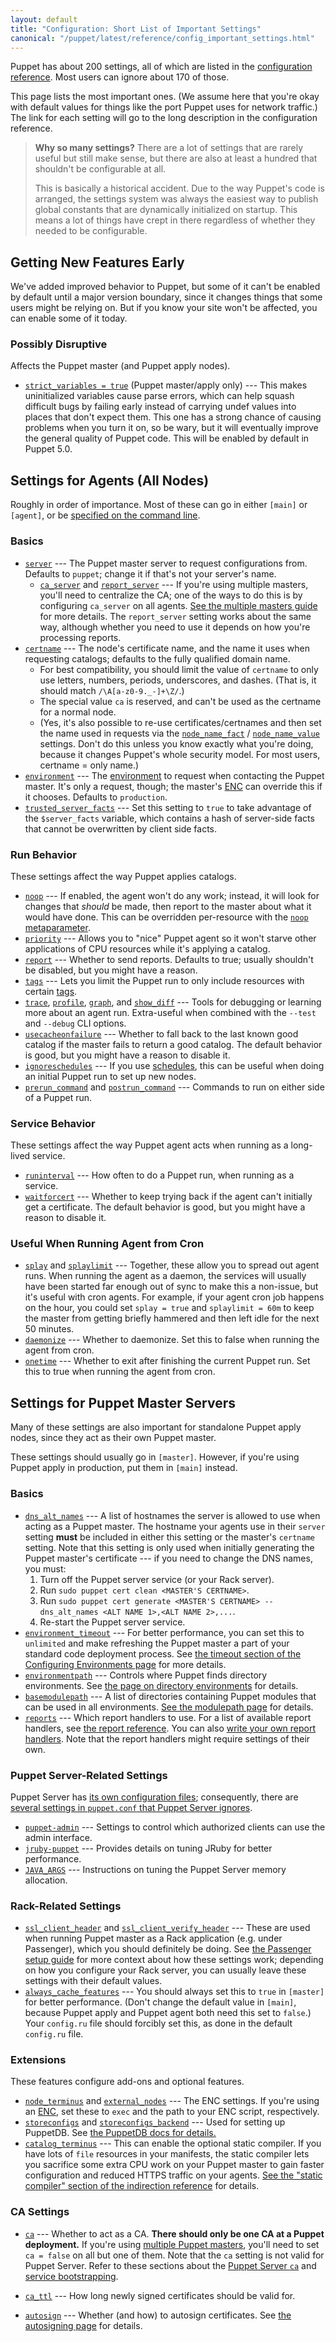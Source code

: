 ```yaml
---
layout: default
title: "Configuration: Short List of Important Settings"
canonical: "/puppet/latest/reference/config_important_settings.html"
---
```


[cli_settings]: ./config_about_settings.html#settings-can-be-set-on-the-command-line
[trusted_and_facts]: ./lang_facts_and_builtin_vars.html
[config_reference]: /references/3.8.latest/configuration.html
[environments]: ./environments.html
[future]: ./experiments_future.html
[multi_master]: /guides/scaling_multiple_masters.html
[enc]: /guides/external_nodes.html
[meta_noop]: /references/3.8.latest/metaparameter.html#noop
[meta_schedule]: /references/3.8.latest/metaparameter.html#schedule
[lang_tags]: ./lang_tags.html
[modulepath_dir]: ./dirs_modulepath.html
[manifest_dir]: ./dirs_manifest.html
[report_reference]: /references/3.8.latest/report.html
[write_reports]: /guides/reporting.html#writing-custom-reports
[passenger_headers]: /guides/passenger.html#notes-on-ssl-verification
[puppetdb_install]: /puppetdb/latest/connect_puppet_master.html
[static_compiler]: /references/3.8.latest/indirection.html#staticcompiler-terminus
[ssl_autosign]: ./ssl_autosign.html
[structured_facts]: ./lang_facts_and_builtin_vars.html#data-types

[trusted_node_data]: /references/3.8.latest/configuration.html#trustednodedata
[immutable_node_data]: /references/3.8.latest/configuration.html#immutablenodedata
[strict_variables]: /references/3.8.latest/configuration.html#strictvariables
[stringify_facts]: /references/3.8.latest/configuration.html#stringifyfacts
[ordering]: /references/3.8.latest/configuration.html#ordering
[reports]: /references/3.8.latest/configuration.html#reports
[parser]: /references/3.8.latest/configuration.html#parser
[server]: /references/3.8.latest/configuration.html#server
[ca_server]: /references/3.8.latest/configuration.html#caserver
[report_server]: /references/3.8.latest/configuration.html#reportserver
[certname]: /references/3.8.latest/configuration.html#certname
[node_name_fact]: /references/3.8.latest/configuration.html#nodenamefact
[node_name_value]: /references/3.8.latest/configuration.html#nodenamevalue
[environment]: /references/3.8.latest/configuration.html#environment
[noop]: /references/3.8.latest/configuration.html#noop
[priority]: /references/3.8.latest/configuration.html#priority
[report]: /references/3.8.latest/configuration.html#report
[tags]: /references/3.8.latest/configuration.html#tags
[trace]: /references/3.8.latest/configuration.html#trace
[profile]: /references/3.8.latest/configuration.html#profile
[graph]: /references/3.8.latest/configuration.html#graph
[show_diff]: /references/3.8.latest/configuration.html#showdiff
[usecacheonfailure]: /references/3.8.latest/configuration.html#usecacheonfailure
[ignoreschedules]: /references/3.8.latest/configuration.html#ignoreschedules
[prerun_command]: /references/3.8.latest/configuration.html#preruncommand
[postrun_command]: /references/3.8.latest/configuration.html#postruncommand
[pluginsync]: /references/3.8.latest/configuration.html#pluginsync
[runinterval]: /references/3.8.latest/configuration.html#runinterval
[waitforcert]: /references/3.8.latest/configuration.html#waitforcert
[splay]: /references/3.8.latest/configuration.html#splay
[splaylimit]: /references/3.8.latest/configuration.html#splaylimit
[daemonize]: /references/3.8.latest/configuration.html#daemonize
[onetime]: /references/3.8.latest/configuration.html#onetime
[dns_alt_names]: /references/3.8.latest/configuration.html#dnsaltnames
[basemodulepath]: /references/3.8.latest/configuration.html#basemodulepath
[modulepath]: /references/3.8.latest/configuration.html#modulepath
[manifest]: /references/3.8.latest/configuration.html#manifest
[ssl_client_header]: /references/3.8.latest/configuration.html#sslclientheader
[ssl_client_verify_header]: /references/3.8.latest/configuration.html#sslclientverifyheader
[node_terminus]: /references/3.8.latest/configuration.html#nodeterminus
[external_nodes]: /references/3.8.latest/configuration.html#externalnodes
[storeconfigs]: /references/3.8.latest/configuration.html#storeconfigs
[storeconfigs_backend]: /references/3.8.latest/configuration.html#storeconfigsbackend
[catalog_terminus]: /references/3.8.latest/configuration.html#catalogterminus
[config_version]: /references/3.8.latest/configuration.html#configversion
[ca]: /references/3.8.latest/configuration.html#ca
[ca_ttl]: /references/3.8.latest/configuration.html#cattl
[autosign]: /references/3.8.latest/configuration.html#autosign
[environmentpath]: /references/3.8.latest/configuration.html#environmentpath
[environment.conf]: ./config_file_environment.html
[alwayscachefeatures]: /references/3.8.latest/configuration.html#alwayscachefeatures
[environment_timeout]: /references/3.8.latest/configuration.html#environmenttimeout
[configuring_timeout]: ./environments_configuring.html#environmenttimeout
[puppetserver_config_files]: /puppetserver/2.0/configuration.html
[settings_diffs]: /puppetserver/2.0/puppet_conf_setting_diffs.html
[puppet_admin]: /puppetserver/2.0/configuration.html#puppetserverconf
[jruby_puppet]: /puppetserver/2.0/tuning_guide.html#puppet-server-and-jruby
[jvm_heap_config]: /puppetserver/2.0/install_from_packages.html#memory-allocation
[puppetserver_ca]: /puppetserver/2.0/puppet_conf_setting_diffs.html#cahttpsdocspuppetlabscomreferenceslatestconfigurationhtmlca
[service_bootstrap]: /puppetserver/2.0/configuration.html#service-bootstrapping
[trusted_server_facts]: /lang_facts_and_builtin_vars.html#serverfacts-variable


Puppet has about 200 settings, all of which are listed in the [configuration reference][config_reference]. Most users can ignore about 170 of those.

This page lists the most important ones. (We assume here that you're okay with default values for things like the port Puppet uses for network traffic.) The link for each setting will go to the long description in the configuration reference.

> **Why so many settings?** There are a lot of settings that are rarely useful but still make sense, but there are also at least a hundred that shouldn't be configurable at all.
>
> This is basically a historical accident. Due to the way Puppet's code is arranged, the settings system was always the easiest way to publish global constants that are dynamically initialized on startup. This means a lot of things have crept in there regardless of whether they needed to be configurable.

Getting New Features Early
-----

We've added improved behavior to Puppet, but some of it can't be enabled by default until a major version boundary, since it changes things that some users might be relying on. But if you know your site won't be affected, you can enable some of it today.

### Possibly Disruptive

Affects the Puppet master (and Puppet apply nodes).

* [`strict_variables = true`][strict_variables] (Puppet master/apply only) --- This makes uninitialized variables cause parse errors, which can help squash difficult bugs by failing early instead of carrying undef values into places that don't expect them. This one has a strong chance of causing problems when you turn it on, so be wary, but it will eventually improve the general quality of Puppet code. This will be enabled by default in Puppet 5.0.

Settings for Agents (All Nodes)
-----

Roughly in order of importance. Most of these can go in either `[main]` or `[agent]`, or be [specified on the command line][cli_settings].

### Basics

* [`server`][server] --- The Puppet master server to request configurations from. Defaults to `puppet`; change it if that's not your server's name.
    * [`ca_server`][ca_server] and [`report_server`][report_server] --- If you're using multiple masters, you'll need to centralize the CA; one of the ways to do this is by configuring `ca_server` on all agents. [See the multiple masters guide][multi_master] for more details. The `report_server` setting works about the same way, although whether you need to use it depends on how you're processing reports.
* [`certname`][certname] --- The node's certificate name, and the name it uses when requesting catalogs; defaults to the fully qualified domain name.
    * For best compatibility, you should limit the value of `certname` to only use letters, numbers, periods, underscores, and dashes. (That is, it should match `/\A[a-z0-9._-]+\Z/`.)
    * The special value `ca` is reserved, and can't be used as the certname for a normal node.
    * (Yes, it's also possible to re-use certificates/certnames and then set the name used in requests via the [`node_name_fact`][node_name_fact] / [`node_name_value`][node_name_value] settings. Don't do this unless you know exactly what you're doing, because it changes Puppet's whole security model. For most users, certname = only name.)
* [`environment`][environment] --- The [environment][environments] to request when contacting the Puppet master. It's only a request, though; the master's [ENC][] can override this if it chooses. Defaults to `production`.
* [`trusted_server_facts`][trusted_server_facts] --- Set this setting to `true` to take advantage of the `$server_facts` variable, which contains a hash of server-side facts that cannot be overwritten by client side facts.

### Run Behavior

These settings affect the way Puppet applies catalogs.

* [`noop`][noop] --- If enabled, the agent won't do any work; instead, it will look for changes that _should_ be made, then report to the master about what it would have done. This can be overridden per-resource with the [`noop` metaparameter][meta_noop].
* [`priority`][priority] --- Allows you to "nice" Puppet agent so it won't starve other applications of CPU resources while it's applying a catalog.
* [`report`][report] --- Whether to send reports. Defaults to true; usually shouldn't be disabled, but you might have a reason.
* [`tags`][tags] --- Lets you limit the Puppet run to only include resources with certain [tags][lang_tags].
* [`trace`][trace], [`profile`][profile],  [`graph`][graph], and [`show_diff`][show_diff] --- Tools for debugging or learning more about an agent run. Extra-useful when combined with the `--test` and `--debug` CLI options.
* [`usecacheonfailure`][usecacheonfailure] --- Whether to fall back to the last known good catalog if the master fails to return a good catalog. The default behavior is good, but you might have a reason to disable it.
* [`ignoreschedules`][ignoreschedules] --- If you use [schedules][meta_schedule], this can be useful when doing an initial Puppet run to set up new nodes.
* [`prerun_command`][prerun_command] and [`postrun_command`][postrun_command] --- Commands to run on either side of a Puppet run.

### Service Behavior

These settings affect the way Puppet agent acts when running as a long-lived service.

* [`runinterval`][runinterval] --- How often to do a Puppet run, when running as a service.
* [`waitforcert`][waitforcert] --- Whether to keep trying back if the agent can't initially get a certificate. The default behavior is good, but you might have a reason to disable it.

### Useful When Running Agent from Cron

* [`splay`][splay] and [`splaylimit`][splaylimit] --- Together, these allow you to spread out agent runs. When running the agent as a daemon, the services will usually have been started far enough out of sync to make this a non-issue, but it's useful with cron agents. For example, if your agent cron job happens on the hour, you could set `splay = true` and `splaylimit = 60m` to keep the master from getting briefly hammered and then left idle for the next 50 minutes.
* [`daemonize`][daemonize] --- Whether to daemonize. Set this to false when running the agent from cron.
* [`onetime`][onetime] --- Whether to exit after finishing the current Puppet run. Set this to true when running the agent from cron.

Settings for Puppet Master Servers
-----

Many of these settings are also important for standalone Puppet apply nodes, since they act as their own Puppet master.

These settings should usually go in `[master]`. However, if you're using Puppet apply in production, put them in `[main]` instead.

### Basics

* [`dns_alt_names`][dns_alt_names] --- A list of hostnames the server is allowed to use when acting as a Puppet master. The hostname your agents use in their `server` setting **must** be included in either this setting or the master's `certname` setting. Note that this setting is only used when initially generating the Puppet master's certificate --- if you need to change the DNS names, you must:
    1. Turn off the Puppet server service (or your Rack server).
    2. Run `sudo puppet cert clean <MASTER'S CERTNAME>`.
    3. Run `sudo puppet cert generate <MASTER'S CERTNAME> --dns_alt_names <ALT NAME 1>,<ALT NAME 2>,...`.
    4. Re-start the Puppet server service.
* [`environment_timeout`][environment_timeout] --- For better performance, you can set this to `unlimited` and make refreshing the Puppet master a part of your standard code deployment process. See [the timeout section of the Configuring Environments page][configuring_timeout] for more details.
* [`environmentpath`][environmentpath] --- Controls where Puppet finds directory environments. See [the page on directory environments][environments] for details.
* [`basemodulepath`][basemodulepath] --- A list of directories containing Puppet modules that can be used in all environments. [See the modulepath page][modulepath_dir] for details.
* [`reports`][reports] --- Which report handlers to use. For a list of available report handlers, see [the report reference][report_reference]. You can also [write your own report handlers][write_reports]. Note that the report handlers might require settings of their own.

### Puppet Server-Related Settings

Puppet Server has [its own configuration files][puppetserver_config_files]; consequently, there are [several settings in `puppet.conf` that Puppet Server ignores][settings_diffs].

* [`puppet-admin`][puppet_admin] --- Settings to control which authorized clients can use the admin interface.
* [`jruby-puppet`][jruby_puppet] --- Provides details on tuning JRuby for better performance.
* [`JAVA_ARGS`][jvm_heap_config] --- Instructions on tuning the Puppet Server memory allocation.

### Rack-Related Settings

* [`ssl_client_header`][ssl_client_header] and [`ssl_client_verify_header`][ssl_client_verify_header] --- These are used when running Puppet master as a Rack application (e.g. under Passenger), which you should definitely be doing. See [the Passenger setup guide][passenger_headers] for more context about how these settings work; depending on how you configure your Rack server, you can usually leave these settings with their default values.
* [`always_cache_features`][alwayscachefeatures] --- You should always set this to `true` in `[master]` for better performance. (Don't change the default value in `[main]`, because Puppet apply and Puppet agent both need this set to `false`.) Your `config.ru` file should forcibly set this, as done in the default `config.ru` file.

### Extensions

These features configure add-ons and optional features.

* [`node_terminus`][node_terminus] and [`external_nodes`][external_nodes] --- The ENC settings. If you're using an [ENC][], set these to `exec` and the path to your ENC script, respectively.
* [`storeconfigs`][storeconfigs] and [`storeconfigs_backend`][storeconfigs_backend] --- Used for setting up PuppetDB. See [the PuppetDB docs for details.][puppetdb_install]
* [`catalog_terminus`][catalog_terminus] --- This can enable the optional static compiler. If you have lots of `file` resources in your manifests, the static compiler lets you sacrifice some extra CPU work on your Puppet master to gain faster configuration and reduced HTTPS traffic on your agents. [See the "static compiler" section of the indirection reference][static_compiler] for details.

### CA Settings

* [`ca`][ca] --- Whether to act as a CA. **There should only be one CA at a Puppet deployment.** If you're using [multiple Puppet masters][multi_master], you'll need to set `ca = false` on all but one of them.
   Note that the `ca` setting is not valid for Puppet Server. Refer to these sections about the [Puppet Server `ca`][puppetserver_ca] and [service bootstrapping][service_bootstrap].

* [`ca_ttl`][ca_ttl] --- How long newly signed certificates should be valid for.
* [`autosign`][autosign] --- Whether (and how) to autosign certificates. See [the autosigning page][ssl_autosign] for details.

